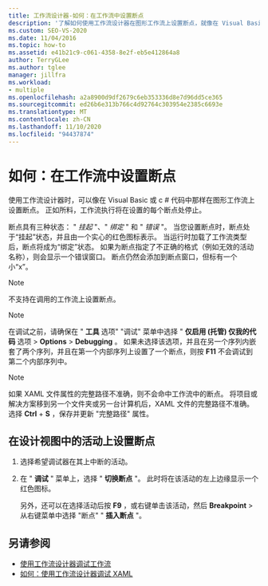```yaml
---
title: 工作流设计器-如何：在工作流中设置断点
description: '了解如何使用工作流设计器在图形工作流上设置断点，就像在 Visual Basic 或 c # 代码中那样。'
ms.custom: SEO-VS-2020
ms.date: 11/04/2016
ms.topic: how-to
ms.assetid: e41b21c9-c061-4358-8e2f-eb5e412864a8
author: TerryGLee
ms.author: tglee
manager: jillfra
ms.workload:
- multiple
ms.openlocfilehash: a2a8900d9df2679c6eb353336d8e7d96dd5ce365
ms.sourcegitcommit: ed26b6e313b766c4d92764c303954e2385c6693e
ms.translationtype: MT
ms.contentlocale: zh-CN
ms.lasthandoff: 11/10/2020
ms.locfileid: "94437874"
---
```

# <a name="how-to-set-breakpoints-in-workflows"></a>如何：在工作流中设置断点

使用工作流设计器时，可以像在 Visual Basic 或 c # 代码中那样在图形工作流上设置断点。 正如所料，工作流执行将在设置的每个断点处停止。

断点具有三种状态： " *挂起* "、" *绑定* " 和 " *错误* "。 当您设置断点时，断点处于“挂起”状态，并且由一个实心的红色图标表示。 当运行时加载了工作流类型后，断点将成为“绑定”状态。 如果为断点指定了不正确的格式（例如无效的活动名称），则会显示一个错误窗口。 断点仍然会添加到断点窗口，但标有一个小“x”。

> [!NOTE]
> 不支持在调用的工作流上设置断点。

> [!NOTE]
> 在调试之前，请确保在 " **工具** 选项" "调试" 菜单中选择 " **仅启用 (托管) 仅我的代码** 选项  >  **Options**  >  **Debugging** 。 如果未选择该选项，并且在另一个序列内嵌套了两个序列，并且在第一个内部序列上设置了一个断点，则按 **F11** 不会调试到第二个内部序列中。

> [!NOTE]
> 如果 XAML 文件属性的完整路径不准确，则不会命中工作流中的断点。 将项目或解决方案移到另一个文件夹或另一台计算机后，XAML 文件的完整路径不准确。 选择 **Ctrl** + **S** ，保存并更新 "完整路径" 属性。

## <a name="to-set-a-breakpoint-on-an-activity-in-the-design-view"></a>在设计视图中的活动上设置断点

1. 选择希望调试器在其上中断的活动。

2. 在 " **调试** " 菜单上，选择 " **切换断点** "。 此时将在该活动的左上边缘显示一个红色图标。

   另外，还可以在选择活动后按 **F9** ，或右键单击该活动，然后 **Breakpoint**  >  从右键菜单中选择 "断点" " **插入断点** "。

## <a name="see-also"></a>另请参阅

- [使用工作流设计器调试工作流](../workflow-designer/debugging-workflows-with-the-workflow-designer.md)
- [如何：使用工作流设计器调试 XAML](../workflow-designer/how-to-debug-xaml-with-the-workflow-designer.md)
